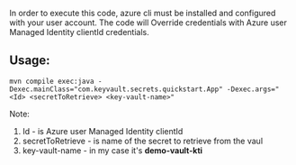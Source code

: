 In order to execute this code, azure cli must be installed and configured with your user account. The code will Override credentials with Azure user Managed Identity  clientId  credentials.
## Usage:

    mvn compile exec:java -Dexec.mainClass="com.keyvault.secrets.quickstart.App" -Dexec.args="<Id> <secretToRetrieve> <key-vault-name>"
    
  Note: 

 1.  Id -  is  Azure user Managed Identity  clientId 
 2. secretToRetrieve  - is name of the secret to retrieve from the vaul
 3.  key-vault-name - in my  case it's **demo-vault-kti**
